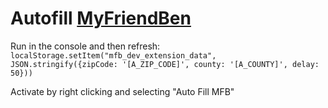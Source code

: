 # Autofill [MyFriendBen](https://screener.myfriendben.org/)


Run in the console and then refresh:
`localStorage.setItem("mfb_dev_extension_data", JSON.stringify({zipCode: '[A_ZIP_CODE]', county: '[A_COUNTY]', delay: 50}))`


Activate by right clicking and selecting "Auto Fill MFB"
